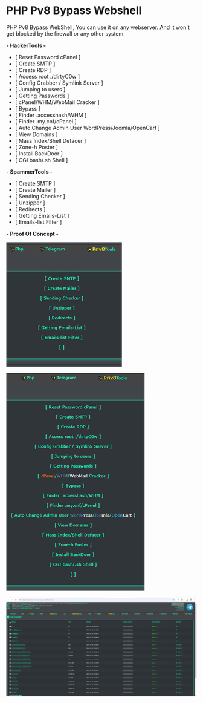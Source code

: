 # PHP Pv8 Bypass Webshell
PHP Pv8 Bypass WebShell, You can use it on any webserver. And it won't get blocked by the firewall or any other system.

**- HackerTools -**

+ [ Reset Password cPanel ]
+ [ Create SMTP ]
+ [ Create RDP ]
+ [ Access root ./dirtyC0w ]
+ [ Config Grabber / Symlink Server ]
+ [ Jumping to users ]
+ [ Getting Passwords ]
+ [ cPanel/WHM/WebMail Cracker ]
+ [ Bypass ]
+ [ Finder .accesshash/WHM ]
+ [ Finder .my.cnf/cPanel ]
+ [ Auto Change Admin User WordPress/Joomla/OpenCart ]
+ [ View Domains ]
+ [ Mass Index/Shell Defacer ]
+ [ Zone-h Poster ]
+ [ Install BackDoor ]
+ [ CGI bash/.sh Shell ]

**- SpammerTools -**

+ [ Create SMTP ]
+ [ Create Mailer ]
+ [ Sending Checker ]
+ [ Unzipper ]
+ [ Redirects ]
+ [ Getting Emails-List ]
+ [ Emails-list Filter ]

**- Proof Of Concept -**

![Alt Text](https://raw.githubusercontent.com/cpkarma/img/refs/heads/main/pv8-php-shell/pv8.JPG)

![Alt Text](https://raw.githubusercontent.com/cpkarma/img/refs/heads/main/pv8-php-shell/pv8-00.JPG)

![Alt Text](https://raw.githubusercontent.com/cpkarma/img/refs/heads/main/pv8-php-shell/pv8-1.JPG)
